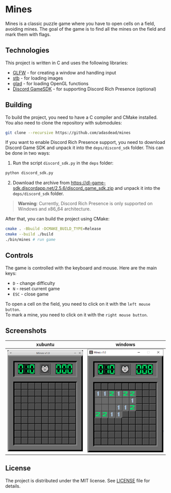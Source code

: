 # Mines

Mines is a classic puzzle game where you have to open cells on a field, avoiding mines. The goal of the game is to find all the mines on the field and mark them with flags.

## Technologies
This project is written in C and uses the following libraries:
- [GLFW](https://www.glfw.org/) - for creating a window and handling input
- [stb](https://github.com/nothings/stb) - for loading images
- [glad](https://glad.dav1d.de/) - for loading OpenGL functions
- [Discord GameSDK](https://discord.com/developers/docs/game-sdk/sdk-starter-guide) - for supporting Discord Rich Presence (optional)

## Building
To build the project, you need to have a C compiler and CMake installed. You also need to clone the repository with submodules:
```sh
git clone --recursive https://github.com/adasdead/mines
```
If you want to enable Discord Rich Presence support, you need to download Discord Game SDK and unpack it into the `deps/discord_sdk` folder. This can be done in two ways:
1. Run the script `discord_sdk.py` in the `deps` folder:
```sh
python discord_sdk.py
```
2. Download the archive from https://dl-game-sdk.discordapp.net/2.5.6/discord_game_sdk.zip and unpack it into the `deps/discord_sdk` folder.

> __Warning__: Currently, Discord Rich Presence is only supported on Windows and x86_64 architecture.

After that, you can build the project using CMake:
```sh
cmake . -Bbuild -DCMAKE_BUILD_TYPE=Release
cmake --build ./build
./bin/mines # run game
```

## Controls
The game is controlled with the keyboard and mouse. Here are the main keys:

- `D` - change difficulty
- `N` - reset current game
- `ESC` - close game

To open a cell on the field, you need to click on it with the `left mouse button`. <br>
To mark a mine, you need to click on it with the `right mouse button`.

## Screenshots
|                 xubuntu                 |                 windows                 |
|:---------------------------------------:|:---------------------------------------:|
| ![xubuntu](misc/screenshot_xubuntu.png) | ![windows](misc/screenshot_windows.png) |

## License
The project is distributed under the MIT license. See [LICENSE](LICENSE) file for details.

